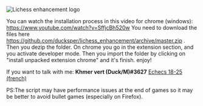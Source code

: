 ![Lichess enhancement logo](https://image.noelshack.com/fichiers/2020/52/7/1609025586-lichess-chess-logo.png)

You can watch the installation process in this video for chrome (windows): https://www.youtube.com/watch?v=SffjcBh520w
You need to download the files here https://github.com/ducksper/lichess_enhancement/archive/master.zip . Then you dezip the folder. On chrome you go in the extension section, and you activate developer mode. Then you import the folder by clicking on "install unpacked extension chrome" and it's finish. enjoy!

If you want to talk with me: **Khmer vert (Duck/M)#3627** [Echecs 18-25 (french)](https://discord.gg/5AzNCEGNRW)

PS:The script may have performance issues at the end of games so it may be better to avoid bullet games (especially on Firefox).
